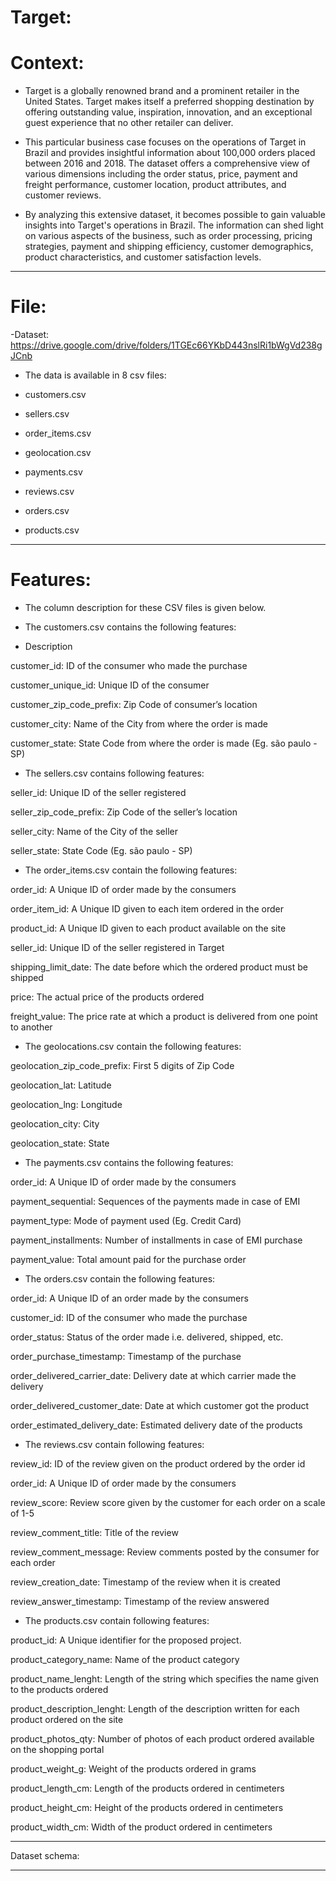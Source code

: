# Target:

# Context:

- Target is a globally renowned brand and a prominent retailer in the United States. Target makes itself a preferred shopping destination by offering outstanding value, inspiration, innovation, and an exceptional guest experience that no other retailer can deliver.

- This particular business case focuses on the operations of Target in Brazil and provides insightful information about 100,000 orders placed between 2016 and 2018. The dataset offers a comprehensive view of various dimensions including the order status, price, payment and freight performance, customer location, product attributes, and customer reviews.

- By analyzing this extensive dataset, it becomes possible to gain valuable insights into Target's operations in Brazil. The information can shed light on various aspects of the business, such as order processing, pricing strategies, payment and shipping efficiency, customer demographics, product characteristics, and customer satisfaction levels.

___________________________________________________________________________________________________________
# File:
-Dataset: https://drive.google.com/drive/folders/1TGEc66YKbD443nslRi1bWgVd238gJCnb

- The data is available in 8 csv files:

- customers.csv
- sellers.csv
- order_items.csv
- geolocation.csv
- payments.csv
- reviews.csv
- orders.csv
- products.csv
___________________________________________________________________________________________________________
# Features:

- The column description for these CSV files is given below.

- The customers.csv contains the following features:

- Description

customer_id: ID of the consumer who made the purchase

customer_unique_id: Unique ID of the consumer

customer_zip_code_prefix: Zip Code of consumer’s location

customer_city: Name of the City from where the order is made

customer_state: State Code from where the order is made (Eg. são paulo - SP)

- The sellers.csv contains following features:


seller_id: Unique ID of the seller registered

seller_zip_code_prefix: Zip Code of the seller’s location

seller_city: Name of the City of the seller

seller_state: State Code (Eg. são paulo - SP)

- The order_items.csv contain the following features:

order_id: A Unique ID of order made by the consumers

order_item_id: A Unique ID given to each item ordered in the order

product_id: A Unique ID given to each product available on the site

seller_id:  Unique ID of the seller registered in Target

shipping_limit_date: The date before which the ordered product must be shipped

price: The actual price of the products ordered

freight_value: The price rate at which a product is delivered from one point to another

- The geolocations.csv contain the following features:


geolocation_zip_code_prefix: First 5 digits of Zip Code

geolocation_lat: Latitude

geolocation_lng: Longitude

geolocation_city: City

geolocation_state: State

- The payments.csv contains the following features:

order_id: A Unique ID of order made by the consumers

payment_sequential:  Sequences of the payments made in case of EMI

payment_type: Mode of payment used (Eg. Credit Card)

payment_installments: Number of installments in case of EMI purchase

payment_value: Total amount paid for the purchase order

- The orders.csv contain the following features:

order_id: A Unique ID of an order made by the consumers

customer_id: ID of the consumer who made the purchase

order_status: Status of the order made i.e. delivered, shipped, etc.

order_purchase_timestamp: Timestamp of the purchase

order_delivered_carrier_date: Delivery date at which carrier made the delivery

order_delivered_customer_date: Date at which customer got the product

order_estimated_delivery_date: Estimated delivery date of the products

- The reviews.csv contain following features:


review_id: ID of the review given on the product ordered by the order id

order_id: A Unique ID of order made by the consumers

review_score: Review score given by the customer for each order on a scale of 1-5

review_comment_title: Title of the review

review_comment_message: Review comments posted by the consumer for each order

review_creation_date: Timestamp of the review when it is created

review_answer_timestamp: Timestamp of the review answered

- The products.csv contain following features:


product_id: A Unique identifier for the proposed project.

product_category_name: Name of the product category

product_name_lenght: Length of the string which specifies the name given to the products ordered

product_description_lenght: Length of the description written for each product ordered on the site

product_photos_qty: Number of photos of each product ordered available on the shopping portal

product_weight_g: Weight of the products ordered in grams

product_length_cm: Length of the products ordered in centimeters

product_height_cm: Height of the products ordered in centimeters

product_width_cm: Width of the product ordered in centimeters

___________________________________________________________________________________________________________

Dataset schema:



___________________________________________________________________________________________________________
